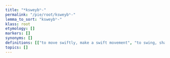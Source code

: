 ```yaml
---
title: "*ksweybʰ-"
permalink: "/pie/root/ksweybʰ-"
lemma_to_sort: "ksweybʰ-"
klass: root
etymology: []
markers: []
synonyms: []
definitions: [["to move swiftly, make a swift movement", "to swing, shake, to be swinging", "to whip, cast, throw"]]
topics: []
---
```

